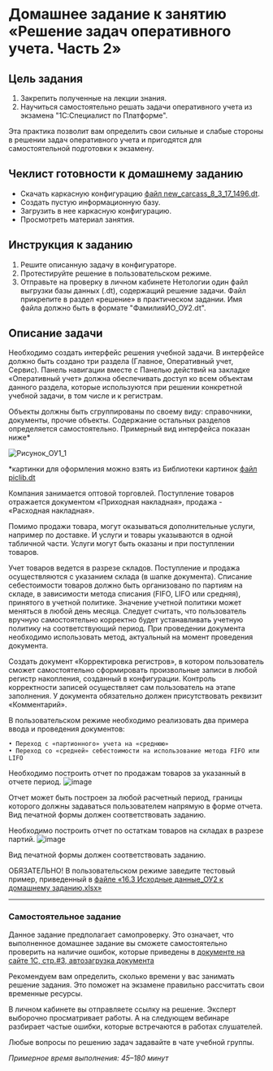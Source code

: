 # Домашнее задание к занятию «Решение задач оперативного учета. Часть 2»

## Цель задания

1. Закрепить полученные на лекции знания.
2. Научиться самостоятельно решать задачи оперативного учета из экзамена "1С:Специалист по Платформе".

Эта практика позволит вам определить свои сильные и слабые стороны в решении задач оперативного учета и пригодятся для самостоятельной подготовки к экзамену.

## Чеклист готовности к домашнему заданию

- Скачать каркасную конфигурацию [файл new_carcass_8_3_17_1496.dt](https://github.com/Bofh82/onec-mid-homeworks/blob/main/OCPS/new_carcass_8_3_17_1496.dt).
- Создать пустую информационную базу.
- Загрузить в нее каркасную конфигурацию.
- Просмотреть материал занятия.

## Инструкция к заданию

1. Решите описанную задачу в конфигураторе.
2. Протестируйте решение в пользовательском режиме.
3. Отправьте на проверку в личном кабинете Нетологии один файл выгрузки базы данных (.dt), содержащий решение задачи. Файл прикрепите в раздел «решение» в практическом задании. Имя файла должно быть в формате "ФамилияИО_ОУ2.dt".

## Описание задачи

Необходимо создать интерфейс решения учебной задачи. В интерфейсе должно быть создано три раздела (Главное, Оперативный учет, Сервис). Панель навигации вместе с Панелью действий на закладке «Оперативный учет» должна обеспечивать доступ ко всем объектам данного раздела, которые используются при решении конкретной учебной задачи, в том числе и к регистрам.

Объекты должны быть сгруппированы по своему виду: справочники, документы, прочие объекты. Содержание остальных разделов определяется самостоятельно. 
Примерный вид интерфейса показан ниже*

![Рисунок_ОУ1_1](https://user-images.githubusercontent.com/44517817/235097115-95c20495-6d40-4531-9a93-d9e5cbec9098.png)

*картинки для оформления можно взять из Библиотеки картинок [файл piclib.dt](https://github.com/netology-code/onec-mid-homeworks/blob/main/OCPS/piclib.dt)

Компания занимается оптовой торговлей.
Поступление товаров отражается документом «Приходная накладная», продажа - «Расходная накладная».

Помимо продажи товара, могут оказываться дополнительные услуги, например по доставке. И услуги и товары указываются в одной табличной части. Услуги могут быть оказаны и при поступлении товаров.

Учет товаров ведется в разрезе складов. Поступление и продажа осуществляются с указанием склада (в шапке документа).
Списание себестоимости товаров должно быть организовано по партиям на складе, в зависимости метода списания (FIFO, LIFO или средняя), принятого в учетной политике. Значение учетной политики может меняться в любой день месяца. Следует считать, что пользователь вручную самостоятельно корректно будет устанавливать учетную политику на соответствующий период. При проведении документа необходимо использовать метод, актуальный на момент проведения документа.

Создать документ «Корректировка регистров», в котором пользователь сможет самостоятельно сформировать произвольные записи в любой регистр накопления, созданный в конфигурации. Контроль корректности записей осуществляет сам пользователь на этапе заполнения. У документа обязательно должен присутствовать реквизит «Комментарий».

В пользовательском режиме необходимо реализовать два примера ввода и проведения документов:

    • Переход с «партионного» учета на «среднюю»
    • Переход со «средней» себестоимости на использование метода FIFO или LIFO

Необходимо построить отчет по продажам товаров за указанный в отчете период.
![image](https://github.com/netology-code/onec-mid-homeworks/assets/44517817/83d1d7ad-6f11-426e-a81f-cbe4a731dff6)

Отчет может быть построен за любой расчетный период, границы которого должны задаваться пользователем напрямую в форме отчета. Вид печатной формы должен соответствовать заданию.

Необходимо построить отчет по остаткам товаров на складах в разрезе партий.
![image](https://github.com/netology-code/onec-mid-homeworks/assets/44517817/db59b11d-8915-477d-9559-0efcae27480c)

Вид печатной формы должен соответствовать заданию.


ОБЯЗАТЕЛЬНО! В пользовательском режиме заведите тестовый пример, приведенный в [файле «16.3 Исходные данные_ОУ2 к домашнему заданию.xlsx»](https://docs.google.com/spreadsheets/d/1f_eQ5SHa4NnxhArzfao1-wN8-HHRm4gC/edit?usp=sharing&ouid=108088713556619645145&rtpof=true&sd=true)

------

### Самостоятельное задание 

Данное задание предполагает самопроверку. Это означает, что выполненное домашнее задание вы сможете самостоятельно проверить на наличие ошибок, которые приведены в [документе на сайте 1С, стр.#3, автозагрузка документа](https://static.1c.ru/rus/partners/training/files/ATT83PL.rtf?356jhteyner67j340)

Рекомендуем вам определить, сколько времени у вас занимать решение задания. Это поможет на экзамене правильно рассчитать свои временные ресурсы.

В личном кабинете вы отправляете ссылку на решение.  Эксперт выборочно просматривает работы. А на следующем вебинаре разбирает частые ошибки, которые встречаются в работах слушателей.


Любые вопросы по решению задач задавайте в чате учебной группы.

*Примерное время выполнения: 45–180 минут*

